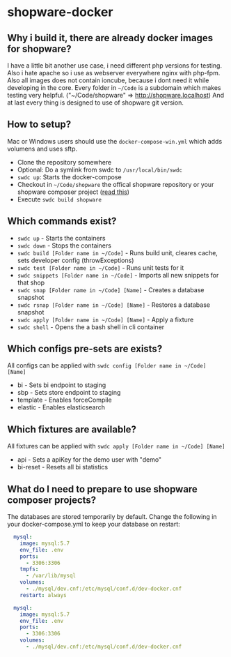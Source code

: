 # shopware-docker

## Why i build it, there are already docker images for shopware?

I have a little bit another use case, i need different php versions for testing. Also i hate apache so i use as webserver everywhere nginx with php-fpm.
Also all images does not contain ioncube, because i dont need it while developing in the core.
Every folder in `~/Code` is a subdomain which makes testing very helpful. ("~/Code/shopware" => http://shopware.localhost)
And at last every thing is designed to use of shopware git version.

## How to setup?

Mac or Windows users should use the `docker-compose-win.yml` which adds volumens and uses sftp.

* Clone the repository somewhere
* Optional: Do a symlink from swdc to `/usr/local/bin/swdc`
* `swdc up`: Starts the docker-compose
* Checkout in `~/Code/shopware` the offical shopware repository or your shopware composer project ([read this](#what-do-i-need-to-prepare-to-use-shopware-composer-projects))
* Execute `swdc build shopware`

## Which commands exist?

* `swdc up` - Starts the containers
* `swdc down` - Stops the containers
* `swdc build [Folder name in ~/Code]` - Runs build unit, cleares cache, sets developer config (throwExceptions)
* `swdc test [Folder name in ~/Code]` - Runs unit tests for it
* `swdc snippets [Folder name in ~/Code]` - Imports all new snippets for that shop
* `swdc snap [Folder name in ~/Code] [Name]` - Creates a database snapshot
* `swdc rsnap [Folder name in ~/Code] [Name]` - Restores a database snapshot
* `swdc apply [Folder name in ~/Code] [Name]` - Apply a fixture
* `swdc shell` - Opens the a bash shell in cli container


## Which configs pre-sets are exists?

All configs can be applied with `swdc config [Folder name in ~/Code] [Name]`

* bi - Sets bi endpoint to staging
* sbp - Sets store endpoint to staging
* template - Enables forceCompile
* elastic - Enables elasticsearch

## Which fixtures are available?

All fixtures can be applied with `swdc apply [Folder name in ~/Code] [Name]`

* api - Sets a apiKey for the demo user with "demo"
* bi-reset - Resets all bi statistics

## What do I need to prepare to use shopware composer projects?

The databases are stored temporarily by default. Change the following in your docker-compose.yml to keep your database on restart:

```yml
  mysql:
    image: mysql:5.7
    env_file: .env
    ports:
      - 3306:3306
    tmpfs:
      - /var/lib/mysql
    volumes:
      - ./mysql/dev.cnf:/etc/mysql/conf.d/dev-docker.cnf
    restart: always
```

```yml
  mysql:
    image: mysql:5.7
    env_file: .env
    ports:
      - 3306:3306
    volumes:
      - ./mysql/dev.cnf:/etc/mysql/conf.d/dev-docker.cnf
```
